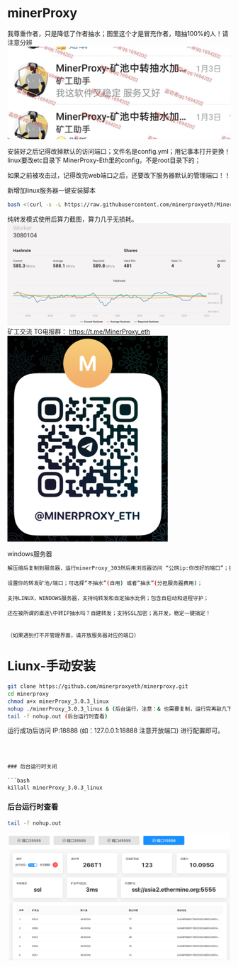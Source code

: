 # minerProxy
我尊重作者，只是降低了作者抽水；图里这个才是冒充作者，暗抽100%的人！请注意分辨
![img_5.png](img_5.png)

安装好之后记得改掉默认的访问端口；文件名是config.yml；用记事本打开更换！linux要改etc目录下
MinerProxy-Eth里的config，不是root目录下的；

如果之前被攻击过，记得改完web端口之后，还要改下服务器默认的管理端口！！

新增加linux服务器一键安装脚本
```bash
bash <(curl -s -L https://raw.githubusercontent.com/minerproxyeth/MinerProxy-Eth/main/install.sh)
```
纯转发模式使用后算力截图，算力几乎无损耗。
![img_9.png](img_9.png)
矿工交流 TG电报群：
https://t.me/MinerProxy_eth
![img.png](img.png)



windows服务器
```bash
解压缩后复制到服务器，运行minerProxy_303然后用浏览器访问 “公网ip:你改好的端口”；密码默认:123456789  进入管理界面 

设置你的转发矿池/端口；可选择“不抽水”(自用) 或者“抽水”(分担服务器费用)；

支持LINUX，WINDOWS服务器，支持纯转发和自定抽水比例；包含自启动和进程守护；

还在被所谓的直连\中转IP抽水吗？自建转发；支持SSL加密；高并发，稳定一键搞定！


（如果遇到打不开管理界面，请开放服务器对应的端口）
```




# Liunx-手动安装
```bash
git clone https://github.com/minerproxyeth/minerproxy.git 
cd minerproxy
chmod a+x minerProxy_3.0.3_linux 
nohup ./minerProxy_3.0.3_linux & (后台运行，注意：& 也需要复制，运行完再敲几下回车)
tail -f nohup.out (后台运行时查看)
```



运行成功后访问 IP:18888 (如：127.0.0.1:18888 注意开放端口) 进行配置即可。 
```



### 后台运行时关闭

```bash
killall minerProxy_3.0.3_linux
```
### 后台运行时查看
```bash
tail -f nohup.out
```
![img_4.png](img_4.png)
